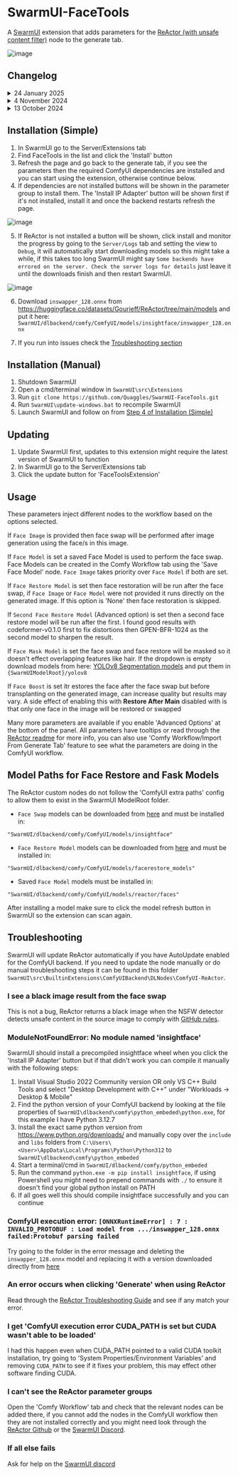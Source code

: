 # SwarmUI-FaceTools

A [SwarmUI](https://github.com/mcmonkeyprojects/SwarmUI/) extension that adds parameters for the [ReActor (with unsafe content filter)](https://github.com/Gourieff/ComfyUI-ReActor) node to the generate tab.

![image](https://github.com/user-attachments/assets/60c38f11-2b61-4841-8705-3709efb884e8)

## Changelog
<details>
  <summary>24 January 2025</summary>

* **[Notice]** The old ReActor repository (https://github.com/Gourieff/comfyui-reactor-node) was removed from GitHub, an updated version with a filter for unsafe content that is compliant with [GitHub rules](https://docs.github.com/en/site-policy/acceptable-use-policies/github-misinformation-and-disinformation#synthetic--manipulated-media-tools) has been made: https://github.com/Gourieff/ComfyUI-ReActor. If you have the old node installed (You installed prior to 17-01-2024) you will see the following message on SwarmUI startup as it removes the old node so you can install the new one:

`[Init] [FaceTools] Moving deprecated ReActor repository to recycle bin 'SwarmUI/src/BuiltinExtensions/ComfyUIBackend/DLNodes/comfyui-reactor-node', click the 'Install ReActor' button in the parameter list to install its replacement`
* Removed [FaceRestoreCF](https://github.com/mav-rik/facerestore_cf) support as it is no longer being maintained and ReActor can do face restoration with more options and models supported
</details>
<details>
  <summary>4 November 2024</summary>

* ReActor install button will now not show up if you load the page before the backend has loaded
* Dropdown parameters are now prepopulated where possible so they will show up if you load the page before the backend has loaded
* Expanded the readme to give some possible solutions to common issues people have been running into and flesh out some things
* Parameters that are not relevant to the current ReActor workflow are now automatically removed from the image parameter list to keep the UI cleaner, for example you won't see parameters like 'Input Faces Order' filling up the list unless you changed it from the default, see the comparison below, to disable this behaviour you can disable the 'Remove Params If Default' param

![Untitled](https://github.com/user-attachments/assets/412b96f6-85d1-43e4-88ec-65b156b1c772)

</details>
<details>
  <summary>13 October 2024</summary>

* Much better install process for dependencies with no need to use ComfyUI Manager, if dependencies aren't installed a button to install them will appear in the parameter group, see the new [Installation steps](https://github.com/Quaggles/SwarmUI-FaceTools/?tab=readme-ov-file#installation-simple) for details
* Previously ReActor and FaceRestoreCF were 2 extension classes, they've been merged so it's simpler to manage in the extension tab
* Model dropdowns now read from ComfyUI model folder, no need to install models into both the SwarmUI model folder and the ComfyUI model folder anymore. ***Warning:*** Deleted models do not get removed from the list when refreshing, you'll need to restart SwarmUI for them to disappear
</details>

## Installation (Simple)

1. In SwarmUI go to the Server/Extensions tab
2. Find FaceTools in the list and click the 'Install' button
3. Refresh the page and go back to the generate tab, if you see the parameters then the required ComfyUI dependencies are installed and you can start using the extension, otherwise continue below.
4. If dependencies are not installed buttons will be shown in the parameter group to install them. The 'Install IP Adapter' button will be shown first if it's not installed, install it and once the backend restarts refresh the page.

![image](https://github.com/user-attachments/assets/fe396a47-6f62-453c-976e-fe99e2d3e15d)

5. If ReActor is not installed a button will be shown, click install and monitor the progress by going to the `Server/Logs` tab and setting the view to `Debug`, it will automatically start downloading models so this might take a while, if this takes too long SwarmUI might say `Some backends have errored on the server. Check the server logs for details` just leave it until the downloads finish and then restart SwarmUI.

![image](https://github.com/user-attachments/assets/048df53e-57bf-4758-8f09-ec22b53e1263)

6. Download `inswapper_128.onnx` from https://huggingface.co/datasets/Gourieff/ReActor/tree/main/models and put it here: `SwarmUI/dlbackend/comfy/ComfyUI/models/insightface/inswapper_128.onnx`

7. If you run into issues check the [Troubleshooting section](#troubleshooting)

## Installation (Manual)

1. Shutdown SwarmUI
2. Open a cmd/terminal window in `SwarmUI\src\Extensions`
3. Run `git clone https://github.com/Quaggles/SwarmUI-FaceTools.git`
4. Run `SwarmUI\update-windows.bat` to recompile SwarmUI
5. Launch SwarmUI and follow on from [Step 4 of Installation (Simple)](#installation-simple)

## Updating
1. Update SwarmUI first, updates to this extension might require the latest version of SwarmUI to function
2. In SwarmUI go to the Server/Extensions tab
3. Click the update button for 'FaceToolsExtension'

## Usage

These parameters inject different nodes to the workflow based on the options selected.

If `Face Image` is provided then face swap will be performed after image generation using the face/s in this image.

If `Face Model` is set a saved Face Model is used to perform the face swap. Face Models can be created in the Comfy Workflow tab using the 'Save Face Model' node. `Face Image` takes priority over `Face Model` if both are set.

If `Face Restore Model` is set then face restoration will be run after the face swap, if `Face Image` or `Face Model` were not provided it runs directly on the generated image. If this option is 'None' then face restoration is skipped.

If `Second Face Restore Model` (Advanced option) is set then a second face restore model will be run after the first. I found good results with codeformer-v0.1.0 first to fix distortions then GPEN-BFR-1024 as the second model to sharpen the result.

If `Face Mask Model` is set the face swap and face restore will be masked so it doesn't effect overlapping features like hair. If the dropdown is empty download models from here: [YOLOv8 Segmentation models](https://github.com/hben35096/assets/releases/) and put them in `{SwarmUIModelRoot}/yolov8`

If `Face Boost` is set itr estores the face after the face swap but before transplanting on the generated image, can increase quality but results may vary. A side effect of enabling this with <b>Restore After Main</b> disabled with is that only one face in the image will be restored or swapped

Many more parameters are available if you enable 'Advanced Options' at the bottom of the panel. All parameters have tooltips or read through the [ReActor readme](https://github.com/Gourieff/ComfyUI-ReActor) for more info, you can also use 'Comfy Workflow/Import From Generate Tab' feature to see what the parameters are doing in the ComfyUI workflow.

## Model Paths for Face Restore and Fask Models

The ReActor custom nodes do not follow the 'ComfyUI extra paths' config to allow them to exist in the SwarmUI ModelRoot folder.

* `Face Swap` models can be downloaded from [here](https://huggingface.co/datasets/Gourieff/ReActor/tree/main/models) and must be installed in:

`"SwarmUI/dlbackend/comfy/ComfyUI/models/insightface"`

* `Face Restore Model` models can be downloaded from [here](https://huggingface.co/datasets/Gourieff/ReActor/tree/main/models/facerestore_models) and must be installed in:

`"SwarmUI/dlbackend/comfy/ComfyUI/models/facerestore_models"`

* Saved `Face Model` models must be installed in:

`"SwarmUI/dlbackend/comfy/ComfyUI/models/reactor/faces"`

After installing a model make sure to click the model refresh button in SwarmUI so the extension can scan again.

## Troubleshooting

SwarmUI will update ReActor automatically if you have AutoUpdate enabled for the ComfyUI backend. If you need to update the node manually or do manual troubleshooting steps it can be found in this folder `SwarmUI\src\BuiltinExtensions\ComfyUIBackend\DLNodes\ComfyUI-ReActor`.

### I see a black image result from the face swap

This is not a bug, ReActor returns a black image when the NSFW detector detects unsafe content in the source image to comply with [GitHub rules](https://docs.github.com/en/site-policy/acceptable-use-policies/github-misinformation-and-disinformation#synthetic--manipulated-media-tools).

### ModuleNotFoundError: No module named 'insightface'

SwarmUI should install a precompiled insightface wheel when you click the 'Install IP Adapter' button but if that didn't work you can compile it manually with the following steps:

1. Install Visual Studio 2022 Community version OR only VS C++ Build Tools and select "Desktop Development with C++" under "Workloads -> Desktop & Mobile"
2. Find the python version of your ComfyUI backend by looking at the file properties of `SwarmUI\dlbackend\comfy\python_embeded\python.exe`, for this example I have Python 3.12.7
3. Install the exact same python version from https://www.python.org/downloads/ and manually copy over the `include` and `libs` folders from `C:\Users\<User>\AppData\Local\Programs\Python\Python312` to  `SwarmUI\dlbackend\comfy\python_embeded`
4. Start a terminal/cmd in `SwarmUI/dlbackend/comfy/python_embeded`
5. Run the command `python.exe -m pip install insightface`, if using Powershell you might need to prepend commands with `./` to ensure it doesn't find your global python install on PATH
6. If all goes well this should compile insightface successfully and you can continue

### ComfyUI execution error: `[ONNXRuntimeError] : 7 : INVALID_PROTOBUF : Load model from .../inswapper_128.onnx failed:Protobuf parsing failed`

Try going to the folder in the error message and deleting the `inswapper_128.onnx` model and replacing it with a version downloaded directly from [here](https://huggingface.co/datasets/Gourieff/ReActor/tree/main/models)

### An error occurs when clicking 'Generate' when using ReActor

Read through the [ReActor Troubleshooting Guide](https://github.com/Gourieff/ComfyUI-ReActor#troubleshooting) and see if any match your error.

### I get 'ComfyUI execution error CUDA_PATH is set but CUDA wasn't able to be loaded'

I had this happen even when CUDA_PATH pointed to a valid CUDA toolkit installation, try going to 'System Properties/Environment Variables' and removing `CUDA_PATH` to see if it fixes your problem, this may effect other software finding CUDA.

### I can't see the ReActor parameter groups

Open the 'Comfy Workflow' tab and check that the relevant nodes can be added there, if you cannot add the nodes in the ComfyUI workflow then they are not installed correctly and you might need look through the [ReActor Github](https://github.com/Gourieff/ComfyUI-ReActor) or the [SwarmUI Discord](https://discord.gg/swarmui-1243166023859961988).

### If all else fails
Ask for help on the [SwarmUI discord](https://discord.gg/swarmui-1243166023859961988)
